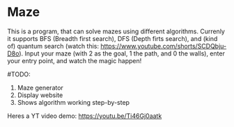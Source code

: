 # Maze
This is a program, that can solve mazes using different algorithms. Currenly it supports BFS (Breadth first search), DFS (Depth firts search), and (kind of) quantum search (watch this: https://www.youtube.com/shorts/SCDQbju-D8o). Input your maze (with 2 as the goal, 1 the path, and 0 the walls), enter your entry point, and watch the magic happen!

#TODO:
1. Maze generator
2. Display website
3. Shows algorithm working step-by-step

Heres a YT video demo: https://youtu.be/Ti46Gj0aatk
